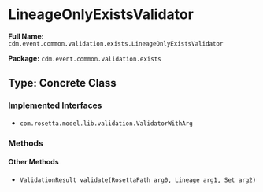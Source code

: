 # LineageOnlyExistsValidator

**Full Name:** `cdm.event.common.validation.exists.LineageOnlyExistsValidator`

**Package:** `cdm.event.common.validation.exists`

## Type: Concrete Class

### Implemented Interfaces

- `com.rosetta.model.lib.validation.ValidatorWithArg`

### Methods

#### Other Methods

- `ValidationResult validate(RosettaPath arg0, Lineage arg1, Set arg2)`

